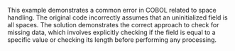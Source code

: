This example demonstrates a common error in COBOL related to space handling. The original code incorrectly assumes that an uninitialized field is all spaces. The solution demonstrates the correct approach to check for missing data, which involves explicitly checking if the field is equal to a specific value or checking its length before performing any processing.
